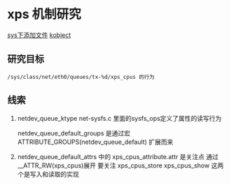 # xps 机制研究

[sys下添加文件](https://blog.csdn.net/larry233/article/details/88094004)
[kobject](https://blog.csdn.net/jasonchen_gbd/article/details/78013643)


## 研究目标

    /sys/class/net/eth0/queues/tx-%d/xps_cpus 的行为

## 线索

1. netdev_queue_ktype net-sysfs.c 里面的sysfs_ops定义了属性的读写行为

    netdev_queue_default_groups 是通过宏 ATTRIBUTE_GROUPS(netdev_queue_default) 扩展而来

2. netdev_queue_default_attrs 中的 xps_cpus_attribute.attr 是关注点
    通过 __ATTR_RW(xps_cpus)展开
    要关注  xps_cpus_store xps_cpus_show 这两个是写入和读取的实现